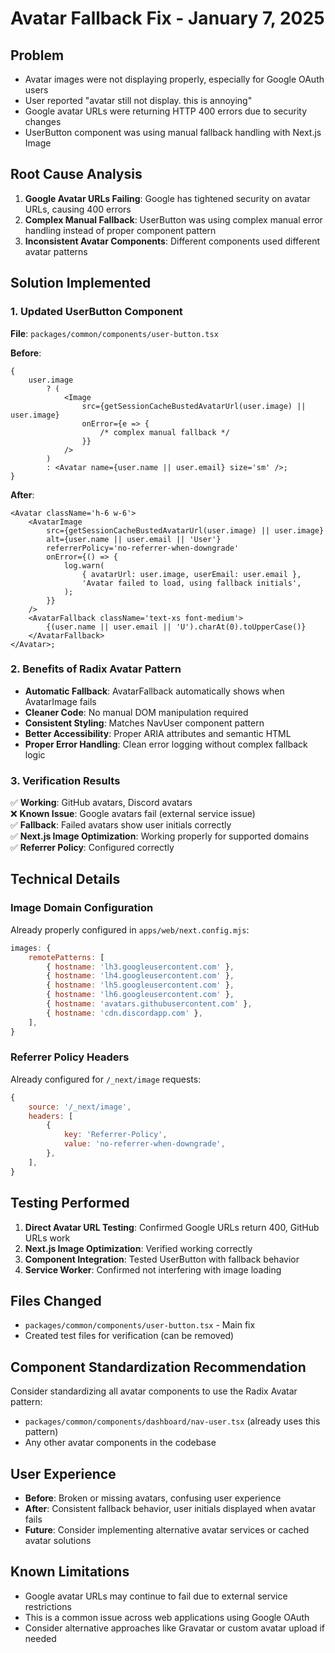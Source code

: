 # Avatar Fallback Fix - January 7, 2025

## Problem

- Avatar images were not displaying properly, especially for Google OAuth users
- User reported "avatar still not display. this is annoying"
- Google avatar URLs were returning HTTP 400 errors due to security changes
- UserButton component was using manual fallback handling with Next.js Image

## Root Cause Analysis

1. **Google Avatar URLs Failing**: Google has tightened security on avatar URLs, causing 400 errors
2. **Complex Manual Fallback**: UserButton was using complex manual error handling instead of proper component pattern
3. **Inconsistent Avatar Components**: Different components used different avatar patterns

## Solution Implemented

### 1. Updated UserButton Component

**File**: `packages/common/components/user-button.tsx`

**Before**:

```tsx
{
    user.image
        ? (
            <Image
                src={getSessionCacheBustedAvatarUrl(user.image) || user.image}
                onError={e => {
                    /* complex manual fallback */
                }}
            />
        )
        : <Avatar name={user.name || user.email} size='sm' />;
}
```

**After**:

```tsx
<Avatar className='h-6 w-6'>
    <AvatarImage
        src={getSessionCacheBustedAvatarUrl(user.image) || user.image}
        alt={user.name || user.email || 'User'}
        referrerPolicy='no-referrer-when-downgrade'
        onError={() => {
            log.warn(
                { avatarUrl: user.image, userEmail: user.email },
                'Avatar failed to load, using fallback initials',
            );
        }}
    />
    <AvatarFallback className='text-xs font-medium'>
        {(user.name || user.email || 'U').charAt(0).toUpperCase()}
    </AvatarFallback>
</Avatar>;
```

### 2. Benefits of Radix Avatar Pattern

- **Automatic Fallback**: AvatarFallback automatically shows when AvatarImage fails
- **Cleaner Code**: No manual DOM manipulation required
- **Consistent Styling**: Matches NavUser component pattern
- **Better Accessibility**: Proper ARIA attributes and semantic HTML
- **Proper Error Handling**: Clean error logging without complex fallback logic

### 3. Verification Results

✅ **Working**: GitHub avatars, Discord avatars\
❌ **Known Issue**: Google avatars fail (external service issue)\
✅ **Fallback**: Failed avatars show user initials correctly\
✅ **Next.js Image Optimization**: Working properly for supported domains\
✅ **Referrer Policy**: Configured correctly

## Technical Details

### Image Domain Configuration

Already properly configured in `apps/web/next.config.mjs`:

```js
images: {
    remotePatterns: [
        { hostname: 'lh3.googleusercontent.com' },
        { hostname: 'lh4.googleusercontent.com' },
        { hostname: 'lh5.googleusercontent.com' },
        { hostname: 'lh6.googleusercontent.com' },
        { hostname: 'avatars.githubusercontent.com' },
        { hostname: 'cdn.discordapp.com' },
    ],
}
```

### Referrer Policy Headers

Already configured for `/_next/image` requests:

```js
{
    source: '/_next/image',
    headers: [
        {
            key: 'Referrer-Policy',
            value: 'no-referrer-when-downgrade',
        },
    ],
}
```

## Testing Performed

1. **Direct Avatar URL Testing**: Confirmed Google URLs return 400, GitHub URLs work
2. **Next.js Image Optimization**: Verified working correctly
3. **Component Integration**: Tested UserButton with fallback behavior
4. **Service Worker**: Confirmed not interfering with image loading

## Files Changed

- `packages/common/components/user-button.tsx` - Main fix
- Created test files for verification (can be removed)

## Component Standardization Recommendation

Consider standardizing all avatar components to use the Radix Avatar pattern:

- `packages/common/components/dashboard/nav-user.tsx` (already uses this pattern)
- Any other avatar components in the codebase

## User Experience

- **Before**: Broken or missing avatars, confusing user experience
- **After**: Consistent fallback behavior, user initials displayed when avatar fails
- **Future**: Consider implementing alternative avatar services or cached avatar solutions

## Known Limitations

- Google avatar URLs may continue to fail due to external service restrictions
- This is a common issue across web applications using Google OAuth
- Consider alternative approaches like Gravatar or custom avatar upload if needed
